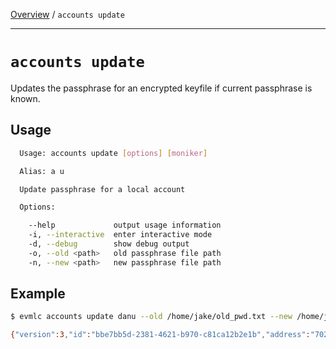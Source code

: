 [Overview](README.md) / `accounts update`

---

# `accounts update`

Updates the passphrase for an encrypted keyfile if current passphrase is known.

## Usage

```bash
  Usage: accounts update [options] [moniker]

  Alias: a u

  Update passphrase for a local account

  Options:

    --help             output usage information
    -i, --interactive  enter interactive mode
    -d, --debug        show debug output
    -o, --old <path>   old passphrase file path
    -n, --new <path>   new passphrase file path
```

## Example

```bash
$ evmlc accounts update danu --old /home/jake/old_pwd.txt --new /home/jake/new_pwd.txt

{"version":3,"id":"bbe7bb5d-2381-4621-b970-c81ca12b2e1b","address":"702b0ad02a7a6056eb16a697a96d849c228f5fb4","crypto":{"ciphertext":"7aaa32c2a8446995433081b9ba0748d828fde46c8679970ddcee98b3534bec1e","cipherparams":{"iv":"d4b8a589acf91226211dde8899a43aba"},"cipher":"aes-128-ctr","kdf":"scrypt","kdfparams":{"dklen":32,"salt":"9fae8462d246a103adcd61bdbc5d2a04aeae1ca0a5f03fa99257f05cb2058a28","n":8192,"r":8,"p":1},"mac":"29f7ed78f970114f42569e1d661c4accd2cfd5a6c82aa0384f2231b36d2d0ada"}}
```
